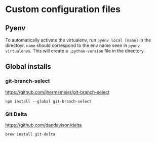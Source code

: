 # Custom configuration files

## Pyenv

To automatically activate the virtualenv, run `pyenv local [name]` in the directoyr. `name` should correspond to the env name seen in `pyenv virtualenvs`. This will create a `.python-version` file in the directory.

## Global installs

### git-branch-select
https://github.com/jhermsmeier/git-branch-select
```
npm install --global git-branch-select
```

### Git Delta
https://github.com/dandavison/delta
```
brew install git-delta
```
